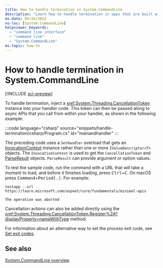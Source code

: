 ```yaml
---
title: How to handle termination in System.CommandLine
description: "Learn how to handle termination in apps that are built with the System.Commandline library."
ms.date: 05/24/2022
no-loc: [System.CommandLine]
helpviewer_keywords:
  - "command line interface"
  - "command line"
  - "System.CommandLine"
ms.topic: how-to
---
```

# How to handle termination in System.CommandLine

[!INCLUDE [scl-preview](../../../includes/scl-preview.md)]

To handle termination, inject a <xref:System.Threading.CancellationToken> instance into your handler code. This token can then be passed along to async APIs that you call from within your handler, as shown in the following example:

:::code language="csharp" source="snippets/handle-termination/csharp/Program.cs" id="mainandhandler" :::

The preceding code uses a `SetHandler` overload that gets an [InvocationContext](model-binding.md#invocationcontext) instance rather than one or more `IValueDescriptor<T>` objects. The `InvocationContext` is used to get the `CancellationToken` and [ParseResult](model-binding.md#parseresult) objects. `ParseResult` can provide argument or option values.

To test the sample code, run the command with a URL that will take a moment to load, and before it finishes loading, press <kbd>Ctrl</kbd>+<kbd>C</kbd>. On macOS press <kbd>Command</kbd>+<kbd>Period(.)</kbd>. For example:

```dotnetcli
testapp --url https://learn.microsoft.com/aspnet/core/fundamentals/minimal-apis
```

```output
The operation was aborted
```

Cancellation actions can also be added directly using the <xref:System.Threading.CancellationToken.Register%2A?displayProperty=nameWithType> method.

For information about an alternative way to set the process exit code, see [Set exit codes](model-binding.md#set-exit-codes).

## See also

[System.CommandLine overview](index.md)
